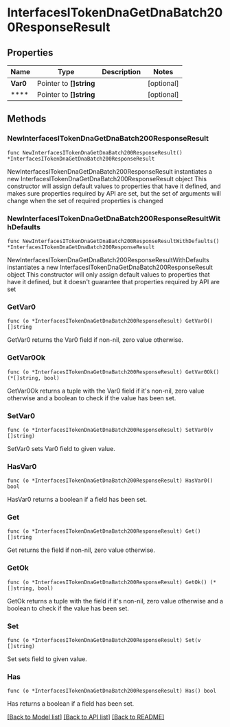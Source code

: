 # InterfacesITokenDnaGetDnaBatch200ResponseResult

## Properties

Name | Type | Description | Notes
------------ | ------------- | ------------- | -------------
**Var0** | Pointer to **[]string** |  | [optional] 
**** | Pointer to **[]string** |  | [optional] 

## Methods

### NewInterfacesITokenDnaGetDnaBatch200ResponseResult

`func NewInterfacesITokenDnaGetDnaBatch200ResponseResult() *InterfacesITokenDnaGetDnaBatch200ResponseResult`

NewInterfacesITokenDnaGetDnaBatch200ResponseResult instantiates a new InterfacesITokenDnaGetDnaBatch200ResponseResult object
This constructor will assign default values to properties that have it defined,
and makes sure properties required by API are set, but the set of arguments
will change when the set of required properties is changed

### NewInterfacesITokenDnaGetDnaBatch200ResponseResultWithDefaults

`func NewInterfacesITokenDnaGetDnaBatch200ResponseResultWithDefaults() *InterfacesITokenDnaGetDnaBatch200ResponseResult`

NewInterfacesITokenDnaGetDnaBatch200ResponseResultWithDefaults instantiates a new InterfacesITokenDnaGetDnaBatch200ResponseResult object
This constructor will only assign default values to properties that have it defined,
but it doesn't guarantee that properties required by API are set

### GetVar0

`func (o *InterfacesITokenDnaGetDnaBatch200ResponseResult) GetVar0() []string`

GetVar0 returns the Var0 field if non-nil, zero value otherwise.

### GetVar0Ok

`func (o *InterfacesITokenDnaGetDnaBatch200ResponseResult) GetVar0Ok() (*[]string, bool)`

GetVar0Ok returns a tuple with the Var0 field if it's non-nil, zero value otherwise
and a boolean to check if the value has been set.

### SetVar0

`func (o *InterfacesITokenDnaGetDnaBatch200ResponseResult) SetVar0(v []string)`

SetVar0 sets Var0 field to given value.

### HasVar0

`func (o *InterfacesITokenDnaGetDnaBatch200ResponseResult) HasVar0() bool`

HasVar0 returns a boolean if a field has been set.

### Get

`func (o *InterfacesITokenDnaGetDnaBatch200ResponseResult) Get() []string`

Get returns the  field if non-nil, zero value otherwise.

### GetOk

`func (o *InterfacesITokenDnaGetDnaBatch200ResponseResult) GetOk() (*[]string, bool)`

GetOk returns a tuple with the  field if it's non-nil, zero value otherwise
and a boolean to check if the value has been set.

### Set

`func (o *InterfacesITokenDnaGetDnaBatch200ResponseResult) Set(v []string)`

Set sets  field to given value.

### Has

`func (o *InterfacesITokenDnaGetDnaBatch200ResponseResult) Has() bool`

Has returns a boolean if a field has been set.


[[Back to Model list]](../README.md#documentation-for-models) [[Back to API list]](../README.md#documentation-for-api-endpoints) [[Back to README]](../README.md)


